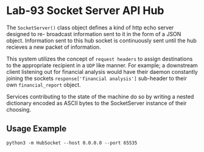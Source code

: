 # Lab-93 Socket Server API Hub
The `SocketServer()` class object defines a kind of http echo server designed to re-
broadcast information sent to it in the form of a JSON object.  Information sent to this
hub socket is continuously sent until the hub recieves a new packet of information.

This system utilizes the concept of `request headers` to assign destinations to the
appropriate recipient in a `UDP` like manner.  For example; a downstream client listening
out for financial analysis would have their daemon constantly joining the sockets
`response['financial analysis']` sub-header to their own `financial_report` object.

Services contributing to the state of the machine do so by writing a nested dictionary
encoded as ASCII bytes to the SocketServer instance of their choosing.

## Usage Example
```
python3 -m HubSocket --host 0.0.0.0 --port 65535
```
